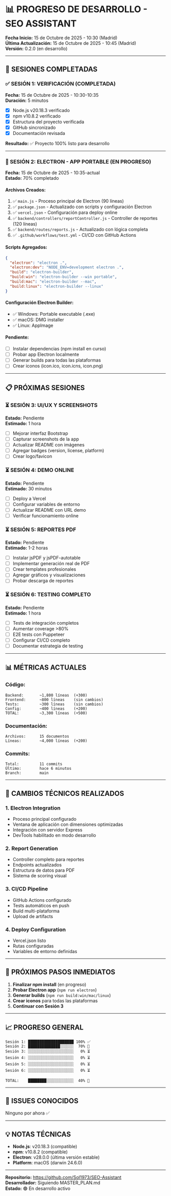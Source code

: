 # 📊 PROGRESO DE DESARROLLO - SEO ASSISTANT

**Fecha Inicio:** 15 de Octubre de 2025 - 10:30 (Madrid)  
**Última Actualización:** 15 de Octubre de 2025 - 10:45 (Madrid)  
**Versión:** 0.2.0 (en desarrollo)

---

## 🎯 SESIONES COMPLETADAS

### ✅ SESIÓN 1: VERIFICACIÓN (COMPLETADA)
**Fecha:** 15 de Octubre de 2025 - 10:30-10:35  
**Duración:** 5 minutos

- [x] Node.js v20.18.3 verificado
- [x] npm v10.8.2 verificado
- [x] Estructura del proyecto verificada
- [x] GitHub sincronizado
- [x] Documentación revisada

**Resultado:** ✅ Proyecto 100% listo para desarrollo

---

### 🔄 SESIÓN 2: ELECTRON - APP PORTABLE (EN PROGRESO)
**Fecha:** 15 de Octubre de 2025 - 10:35-actual  
**Estado:** 70% completado

#### Archivos Creados:
1. ✅ `main.js` - Proceso principal de Electron (90 líneas)
2. ✅ `package.json` - Actualizado con scripts y configuración Electron
3. ✅ `vercel.json` - Configuración para deploy online
4. ✅ `backend/controllers/reportController.js` - Controller de reportes (120 líneas)
5. ✅ `backend/routes/reports.js` - Actualizado con lógica completa
6. ✅ `.github/workflows/test.yml` - CI/CD con GitHub Actions

#### Scripts Agregados:
```json
{
  "electron": "electron .",
  "electron:dev": "NODE_ENV=development electron .",
  "build": "electron-builder",
  "build:win": "electron-builder --win portable",
  "build:mac": "electron-builder --mac",
  "build:linux": "electron-builder --linux"
}
```

#### Configuración Electron Builder:
- ✅ Windows: Portable executable (.exe)
- ✅ macOS: DMG installer
- ✅ Linux: AppImage

#### Pendiente:
- [ ] Instalar dependencias (npm install en curso)
- [ ] Probar app Electron localmente
- [ ] Generar builds para todas las plataformas
- [ ] Crear iconos (icon.ico, icon.icns, icon.png)

---

## 📋 PRÓXIMAS SESIONES

### ⏳ SESIÓN 3: UI/UX Y SCREENSHOTS
**Estado:** Pendiente  
**Estimado:** 1 hora

- [ ] Mejorar interfaz Bootstrap
- [ ] Capturar screenshots de la app
- [ ] Actualizar README con imágenes
- [ ] Agregar badges (version, license, platform)
- [ ] Crear logo/favicon

### ⏳ SESIÓN 4: DEMO ONLINE
**Estado:** Pendiente  
**Estimado:** 30 minutos

- [ ] Deploy a Vercel
- [ ] Configurar variables de entorno
- [ ] Actualizar README con URL demo
- [ ] Verificar funcionamiento online

### ⏳ SESIÓN 5: REPORTES PDF
**Estado:** Pendiente  
**Estimado:** 1-2 horas

- [ ] Instalar jsPDF y jsPDF-autotable
- [ ] Implementar generación real de PDF
- [ ] Crear templates profesionales
- [ ] Agregar gráficos y visualizaciones
- [ ] Probar descarga de reportes

### ⏳ SESIÓN 6: TESTING COMPLETO
**Estado:** Pendiente  
**Estimado:** 1 hora

- [ ] Tests de integración completos
- [ ] Aumentar coverage >80%
- [ ] E2E tests con Puppeteer
- [ ] Configurar CI/CD completo
- [ ] Documentar estrategia de testing

---

## 📊 MÉTRICAS ACTUALES

### Código:
```
Backend:       ~1,800 líneas  (+300)
Frontend:      ~800 líneas    (sin cambios)
Tests:         ~300 líneas    (sin cambios)
Config:        ~400 líneas    (+200)
TOTAL:         ~3,300 líneas  (+500)
```

### Documentación:
```
Archivos:      15 documentos
Líneas:        ~4,000 líneas  (+200)
```

### Commits:
```
Total:         11 commits
Último:        hace 6 minutos
Branch:        main
```

---

## 🔧 CAMBIOS TÉCNICOS REALIZADOS

### 1. Electron Integration
- Proceso principal configurado
- Ventana de aplicación con dimensiones optimizadas
- Integración con servidor Express
- DevTools habilitado en modo desarrollo

### 2. Report Generation
- Controller completo para reportes
- Endpoints actualizados
- Estructura de datos para PDF
- Sistema de scoring visual

### 3. CI/CD Pipeline
- GitHub Actions configurado
- Tests automáticos en push
- Build multi-plataforma
- Upload de artifacts

### 4. Deploy Configuration
- Vercel.json listo
- Rutas configuradas
- Variables de entorno definidas

---

## 🎯 PRÓXIMOS PASOS INMEDIATOS

1. **Finalizar npm install** (en progreso)
2. **Probar Electron app** (`npm run electron`)
3. **Generar builds** (`npm run build:win/mac/linux`)
4. **Crear iconos** para todas las plataformas
5. **Continuar con Sesión 3**

---

## 📈 PROGRESO GENERAL

```
Sesión 1: ████████████████████ 100% ✅
Sesión 2: ██████████████░░░░░░  70% 🔄
Sesión 3: ░░░░░░░░░░░░░░░░░░░░   0% ⏳
Sesión 4: ░░░░░░░░░░░░░░░░░░░░   0% ⏳
Sesión 5: ░░░░░░░░░░░░░░░░░░░░   0% ⏳
Sesión 6: ░░░░░░░░░░░░░░░░░░░░   0% ⏳

TOTAL:    ████████░░░░░░░░░░░░  40% 🚀
```

---

## 🐛 ISSUES CONOCIDOS

Ninguno por ahora ✅

---

## 💡 NOTAS TÉCNICAS

- **Node.js**: v20.18.3 (compatible)
- **npm**: v10.8.2 (compatible)
- **Electron**: v28.0.0 (última versión estable)
- **Platform**: macOS (darwin 24.6.0)

---

**Repositorio:** https://github.com/Sol1973/SEO-Assistant  
**Desarrollador:** Siguiendo MASTER_PLAN.md  
**Estado:** 🟢 En desarrollo activo


